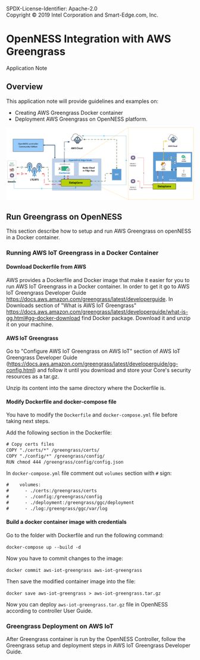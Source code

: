 SPDX-License-Identifier: Apache-2.0      
Copyright © 2019 Intel Corporation and Smart-Edge.com, Inc.         

# OpenNESS Integration with AWS Greengrass    
Application Note

## Overview
This application note will provide guidelines and examples on:
- Creating AWS Greengrass Docker container
- Deployment AWS Greengrass on OpenNESS platform.

![OpenNESS AWS Greengrass integration](awsgg-images/openness_cloudadapter.png)

## Run Greengrass on OpenNESS

This section describe how to setup and run AWS Greengrass on openNESS in a Docker container.

### Running AWS IoT Greengrass in a Docker Container

#### Download Dockerfile from AWS

AWS provides a Dockerfile and Docker image that make it easier for you to run AWS IoT Greengrass in a Docker container.
In order to get it go to AWS IoT Greengrass Developer Guide <https://docs.aws.amazon.com/greengrass/latest/developerguide>. In Downloads section of "What is AWS IoT Greengrass" <https://docs.aws.amazon.com/greengrass/latest/developerguide/what-is-gg.html#gg-docker-download> find Docker package. Download it and unzip it on your machine.

#### AWS IoT Greengrass

Go to "Configure AWS IoT Greengrass on AWS IoT" section of AWS IoT Greengrass Developer Guide (<https://docs.aws.amazon.com/greengrass/latest/developerguide/gg-config.html>) and follow it until you download and store your Core's security resources as a tar.gz.

Unzip its content into the same directory where the Dockerfile is.

#### Modify Dockerfile and docker-compose file

You have to modify the ```Dockerfile``` and ```docker-compose.yml``` file before taking next steps.

Add the following section in the Dockerfile:

```docker
# Copy certs files
COPY "./certs/*" /greengrass/certs/
COPY "./config/*" /greengrass/config/
RUN chmod 444 /greengrass/config/config.json
```

In ```docker-compose.yml``` file comment out ```volumes``` section with ```#``` sign:

```docker
#    volumes:
#      - ./certs:/greengrass/certs
#      - ./config:/greengrass/config
#      - ./deployment:/greengrass/ggc/deployment
#      - ./log:/greengrass/ggc/var/log
```

#### Build a docker container image with credentials

Go to the folder with Dockerfile and run the following command:

```docker-compose up --build -d```

Now you have to commit changes to the image:

```docker commit aws-iot-greengrass aws-iot-greengrass```

Then save the modified container image into the file:

```docker save aws-iot-greengrass > aws-iot-greengrass.tar.gz```

Now you can deploy ```aws-iot-greengrass.tar.gz``` file in OpenNESS according to controller User Guide.

### Greengrass Deployment on AWS IoT

After Greengrass container is run by the OpenNESS Controller, follow the Greengrass setup and deployment steps in AWS IoT Greengrass Developer Guide.
